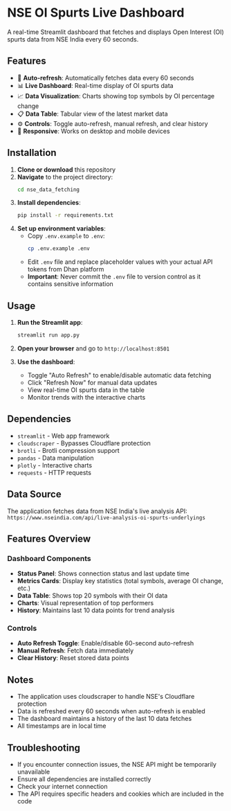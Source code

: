 # NSE OI Spurts Live Dashboard

A real-time Streamlit dashboard that fetches and displays Open Interest (OI) spurts data from NSE India every 60 seconds.

## Features

- 🔄 **Auto-refresh**: Automatically fetches data every 60 seconds
- 📊 **Live Dashboard**: Real-time display of OI spurts data
- 📈 **Data Visualization**: Charts showing top symbols by OI percentage change
- 📋 **Data Table**: Tabular view of the latest market data
- ⚙️ **Controls**: Toggle auto-refresh, manual refresh, and clear history
- 📱 **Responsive**: Works on desktop and mobile devices

## Installation

1. **Clone or download** this repository
2. **Navigate** to the project directory:
   ```bash
   cd nse_data_fetching
   ```
3. **Install dependencies**:
   ```bash
   pip install -r requirements.txt
   ```
4. **Set up environment variables**:
   - Copy `.env.example` to `.env`:
     ```bash
     cp .env.example .env
     ```
   - Edit `.env` file and replace placeholder values with your actual API tokens from Dhan platform
   - **Important**: Never commit the `.env` file to version control as it contains sensitive information

## Usage

1. **Run the Streamlit app**:
   ```bash
   streamlit run app.py
   ```

2. **Open your browser** and go to `http://localhost:8501`

3. **Use the dashboard**:
   - Toggle "Auto Refresh" to enable/disable automatic data fetching
   - Click "Refresh Now" for manual data updates
   - View real-time OI spurts data in the table
   - Monitor trends with the interactive charts

## Dependencies

- `streamlit` - Web app framework
- `cloudscraper` - Bypasses Cloudflare protection
- `brotli` - Brotli compression support
- `pandas` - Data manipulation
- `plotly` - Interactive charts
- `requests` - HTTP requests

## Data Source

The application fetches data from NSE India's live analysis API:
`https://www.nseindia.com/api/live-analysis-oi-spurts-underlyings`

## Features Overview

### Dashboard Components
- **Status Panel**: Shows connection status and last update time
- **Metrics Cards**: Display key statistics (total symbols, average OI change, etc.)
- **Data Table**: Shows top 20 symbols with their OI data
- **Charts**: Visual representation of top performers
- **History**: Maintains last 10 data points for trend analysis

### Controls
- **Auto Refresh Toggle**: Enable/disable 60-second auto-refresh
- **Manual Refresh**: Fetch data immediately
- **Clear History**: Reset stored data points

## Notes

- The application uses cloudscraper to handle NSE's Cloudflare protection
- Data is refreshed every 60 seconds when auto-refresh is enabled
- The dashboard maintains a history of the last 10 data fetches
- All timestamps are in local time

## Troubleshooting

- If you encounter connection issues, the NSE API might be temporarily unavailable
- Ensure all dependencies are installed correctly
- Check your internet connection
- The API requires specific headers and cookies which are included in the code